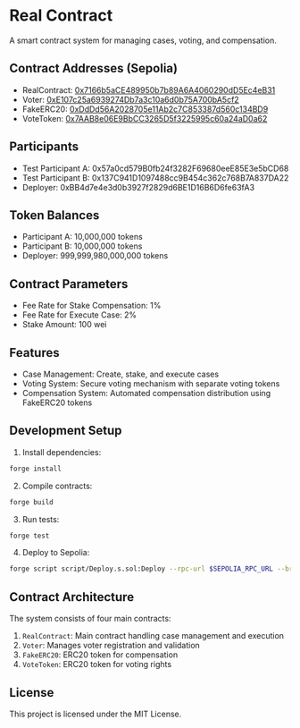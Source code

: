 # Real Contract

A smart contract system for managing cases, voting, and compensation.

## Contract Addresses (Sepolia)

- RealContract: [0x7166b5aCE489950b7b89A6A4060290dD5Ec4eB31](https://sepolia.etherscan.io/address/0x7166b5aCE489950b7b89A6A4060290dD5Ec4eB31)
- Voter: [0xE107c25a6939274Db7a3c10a6d0b75A700bA5cf2](https://sepolia.etherscan.io/address/0xE107c25a6939274Db7a3c10a6d0b75A700bA5cf2)
- FakeERC20: [0xDdDd56A2028705e11Ab2c7C853387d560c134BD9](https://sepolia.etherscan.io/address/0xDdDd56A2028705e11Ab2c7C853387d560c134BD9)
- VoteToken: [0x7AAB8e06E9BbCC3265D5f3225995c60a24aD0a62](https://sepolia.etherscan.io/address/0x7AAB8e06E9BbCC3265D5f3225995c60a24aD0a62)

## Participants

- Test Participant A: 0x57a0cd579B0fb24f3282F69680eeE85E3e5bCD68
- Test Participant B: 0x137C941D1097488cc9B454c362c768B7A837DA22
- Deployer: 0xBB4d7e4e3d0b3927f2829d6BE1D16B6D6fe63fA3

## Token Balances

- Participant A: 10,000,000 tokens
- Participant B: 10,000,000 tokens
- Deployer: 999,999,980,000,000 tokens

## Contract Parameters

- Fee Rate for Stake Compensation: 1%
- Fee Rate for Execute Case: 2%
- Stake Amount: 100 wei

## Features

- Case Management: Create, stake, and execute cases
- Voting System: Secure voting mechanism with separate voting tokens
- Compensation System: Automated compensation distribution using FakeERC20 tokens

## Development Setup

1. Install dependencies:
```bash
forge install
```

2. Compile contracts:
```bash
forge build
```

3. Run tests:
```bash
forge test
```

4. Deploy to Sepolia:
```bash
forge script script/Deploy.s.sol:Deploy --rpc-url $SEPOLIA_RPC_URL --broadcast --verify
```

## Contract Architecture

The system consists of four main contracts:

1. `RealContract`: Main contract handling case management and execution
2. `Voter`: Manages voter registration and validation
3. `FakeERC20`: ERC20 token for compensation
4. `VoteToken`: ERC20 token for voting rights

## License

This project is licensed under the MIT License.
